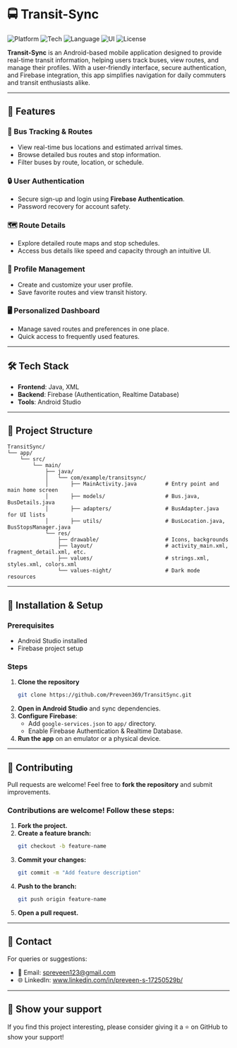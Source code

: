 # 🚍 Transit-Sync

![Platform](https://img.shields.io/badge/Platform-Android-blue.svg) 
![Tech](https://img.shields.io/badge/Backend-Firebase-orange.svg) 
![Language](https://img.shields.io/badge/Language-Java-yellow.svg)
![UI](https://img.shields.io/badge/UI-XML-green.svg) 
![License](https://img.shields.io/badge/License-MIT-lightgrey.svg)

**Transit-Sync** is an Android-based mobile application designed to provide real-time transit information, helping users track buses, view routes, and manage their profiles. With a user-friendly interface, secure authentication, and Firebase integration, this app simplifies navigation for daily commuters and transit enthusiasts alike.

---

## 🚀 Features  

### 🚌 Bus Tracking & Routes
- View real-time bus locations and estimated arrival times.
- Browse detailed bus routes and stop information.
- Filter buses by route, location, or schedule.

### 🔒 User Authentication
- Secure sign-up and login using **Firebase Authentication**.
- Password recovery for account safety.

### 🗺️ Route Details
- Explore detailed route maps and stop schedules.
- Access bus details like speed and capacity through an intuitive UI.

### 👤 Profile Management
- Create and customize your user profile.
- Save favorite routes and view transit history.

### 🖥️ Personalized Dashboard
- Manage saved routes and preferences in one place.
- Quick access to frequently used features.

---

## 🛠️ Tech Stack  

- **Frontend**: Java, XML  
- **Backend**: Firebase (Authentication, Realtime Database)  
- **Tools**: Android Studio  

---

## 📂 Project Structure

```
TransitSync/
└── app/
    └── src/
        └── main/
            ├── java/
            │   └── com/example/transitsync/
            │       ├── MainActivity.java         # Entry point and main home screen
            │       ├── models/                   # Bus.java, BusDetails.java
            │       ├── adapters/                 # BusAdapter.java for UI lists
            │       ├── utils/                    # BusLocation.java, BusStopsManager.java
            └── res/
                ├── drawable/                     # Icons, backgrounds
                ├── layout/                       # activity_main.xml, fragment_detail.xml, etc.
                ├── values/                       # strings.xml, styles.xml, colors.xml
                └── values-night/                 # Dark mode resources
```

---

## 📲 Installation & Setup

### Prerequisites
- Android Studio installed
- Firebase project setup

### Steps
1. **Clone the repository**
   ```sh
   git clone https://github.com/Preveen369/TransitSync.git
   ```
2. **Open in Android Studio** and sync dependencies.
3. **Configure Firebase**:
   - Add `google-services.json` to `app/` directory.
   - Enable Firebase Authentication & Realtime Database.
4. **Run the app** on an emulator or a physical device.

---

## 🤝 Contributing
Pull requests are welcome! Feel free to **fork the repository** and submit improvements.

### Contributions are welcome! Follow these steps:
1. **Fork the project.**
2. **Create a feature branch:**
   ```sh
   git checkout -b feature-name
   ```
3. **Commit your changes:**
   ```sh
   git commit -m "Add feature description"
   ```
4. **Push to the branch:**
   ```sh
   git push origin feature-name
   ```
5. **Open a pull request.**

---

## 📧 Contact
For queries or suggestions:
- 📧 Email: spreveen123@gmail.com
- 🌐 LinkedIn: www.linkedin.com/in/preveen-s-17250529b/

---

## 🌟 Show your support
If you find this project interesting, please consider giving it a ⭐ on GitHub to show your support!
